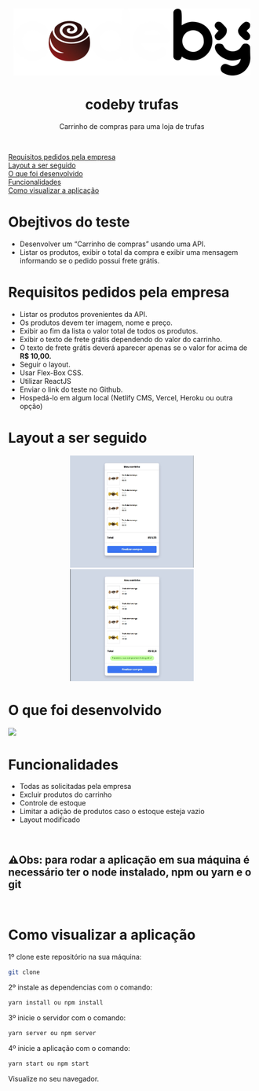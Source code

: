 <p align="center">
  <img src="/src/assets/images/codetrufas.svg" />
</p>

<h1 align="center">codeby trufas</h1>
<p align="center">Carrinho de compras para uma loja de trufas</p>

<br />

<p align="left">
<a href="#requisitos-pedidos-pela-empresa">Requisitos pedidos pela empresa</a></br>
<a href="#layout-a-ser-seguido">Layout a ser seguido</a></br>
<a href="#o-que-foi-desenvolvido">O que foi desenvolvido</a></br>
<a href="#funcionalidades">Funcionalidades</a></br>
<a href="#como-visualizar-a-aplicacao">Como visualizar a aplicação</a></br>
</p>

# Obejtivos do teste

- Desenvolver um “Carrinho de compras” usando uma API.
- Listar os produtos, exibir o total da compra e exibir uma mensagem informando se o pedido possui frete grátis.

# Requisitos pedidos pela empresa

- Listar os produtos provenientes da API.
- Os produtos devem ter imagem, nome e preço.
- Exibir ao fim da lista o valor total de todos os produtos.
- Exibir o texto de frete grátis dependendo do valor do carrinho.
- O texto de frete grátis deverá aparecer apenas se o valor for acima de **R$ 10,00.**
- Seguir o layout.
- Usar Flex-Box CSS.
- Utilizar ReactJS
- Enviar o link do teste no Github.
- Hospedá-lo em algum local (Netlify CMS, Vercel, Heroku ou outra opção)

# Layout a ser seguido

<div display="flex" align="center">
<img src="/src/assets/images/abaixo-de-10.jpg" width="50%"/>
<img src="/src/assets/images/acima-de-10.jpg" width="50%"/>
</div>
  
# O que foi desenvolvido

<img src="/src/assets/images/codeby.gif"/>

# Funcionalidades

- Todas as solicitadas pela empresa
- Excluir produtos do carrinho
- Controle de estoque
- Limitar a adição de produtos caso o estoque esteja vazio
- Layout modificado

</br><h2>⚠️Obs: para rodar a aplicação em sua máquina é necessário ter o node instalado, npm ou yarn e o git</h2></br>

# Como visualizar a aplicação

1º clone este repositório na sua máquina:

```sh
git clone
```

2º instale as dependencias com o comando:

```sh
yarn install ou npm install
```

3º inicie o servidor com o comando:

```sh
yarn server ou npm server
```

4º inicie a aplicação com o comando:

```sh
yarn start ou npm start
```

Visualize no seu navegador.

